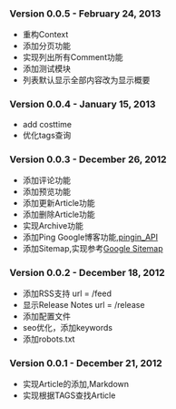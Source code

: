 ### Version 0.0.5 - February 24, 2013

* 重构Context
* 添加分页功能
* 实现列出所有Comment功能
* 添加测试模块
* 列表默认显示全部内容改为显示概要


### Version 0.0.4 - January 15, 2013

* add costtime
* 优化tags查询

### Version 0.0.3 - December 26, 2012

* 添加评论功能
* 添加预览功能
* 添加更新Article功能
* 添加删除Article功能
* 实现Archive功能
* 添加Ping Google博客功能,[pingin_API](http://www.google.cn/intl/zh-CN/help/blogsearch/pinging_API.html)
* 添加Sitemap,实现参考[Google Sitemap](http://support.google.com/webmasters/bin/answer.py?hl=en&answer=156184&topic=8476&ctx=topic)


### Version 0.0.2 - December 18, 2012
    
* 添加RSS支持       url = /feed
* 显示Release Notes   url = /release
* 添加配置文件
* seo优化，添加keywords
* 添加robots.txt


### Version 0.0.1 - December 21, 2012

* 实现Article的添加,Markdown
* 实现根据TAGS查找Article
